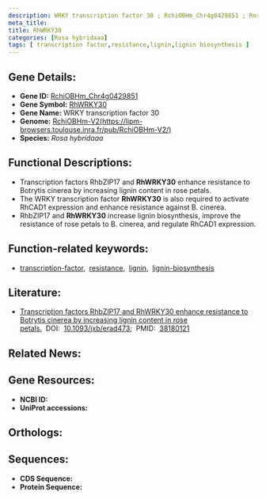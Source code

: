 ```yaml
---
description: WRKY transcription factor 30 ; RchiOBHm_Chr4g0429851 ; Rosa hybridaaa
meta_title:
title: RhWRKY30
categories: [Rosa hybridaaa]
tags: [ transcription factor,resistance,lignin,lignin biosynthesis ]
---
```


## Gene Details:
- **Gene ID:** [RchiOBHm_Chr4g0429851]()
- **Gene Symbol:** <u>RhWRKY30</u>
- **Gene Name:** WRKY transcription factor 30
- **Genome:** [RchiOBHm-V2(https://lipm-browsers.toulouse.inra.fr/pub/RchiOBHm-V2/)]()
- **Species:** *Rosa hybridaaa*

## Functional Descriptions:
   - Transcription factors RhbZIP17 and **RhWRKY30** enhance resistance to Botrytis cinerea by increasing lignin content in rose petals.
   - The WRKY transcription factor **RhWRKY30** is also required to activate RhCAD1 expression and enhance resistance against B. cinerea.
   - RhbZIP17 and **RhWRKY30** increase lignin biosynthesis, improve the resistance of rose petals to B. cinerea, and regulate RhCAD1 expression.

## Function-related keywords:
   - [transcription-factor](/tags/transcription-factor/),&nbsp;&nbsp;[resistance](/tags/resistance/),&nbsp;&nbsp;[lignin](/tags/lignin/),&nbsp;&nbsp;[lignin-biosynthesis](/tags/lignin-biosynthesis/)

## Literature:
   - [Transcription factors RhbZIP17 and RhWRKY30 enhance resistance to Botrytis cinerea by increasing lignin content in rose petals.](https://doi.org/10.1093/jxb/erad473)&nbsp;&nbsp;DOI:&nbsp;&nbsp;[10.1093/jxb/erad473](https://doi.org/10.1093/jxb/erad473);&nbsp;&nbsp;PMID:&nbsp;&nbsp;[38180121](https://pubmed.ncbi.nlm.nih.gov/38180121/)

## Related News:

## Gene Resources:
- **NCBI ID:**  [](https://www.ncbi.nlm.nih.gov/gene/?term=)
- **UniProt accessions:**  [](https://www.uniprot.org/uniprotkb//entry)

## Orthologs:

## Sequences:
- **CDS Sequence:**
- **Protein Sequence:**
